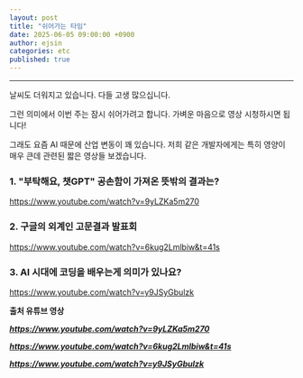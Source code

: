 ```yaml
---
layout: post
title: "쉬어가는 타임"
date: 2025-06-05 09:00:00 +0900
author: ejsin
categories: etc
published: true
---
```

<hr/>

날씨도 더워지고 있습니다. 다들 고생 많으십니다.

그런 의미에서 이번 주는 잠시 쉬어가려고 합니다. 가벼운 마음으로 영상 시청하시면 됩니다!

그래도 요즘 AI 때문에 산업 변동이 꽤 있습니다. 저희 같은 개발자에게는 특히 영양이 매우 큰데 관련된 짧은 영상들 보겠습니다.

### 1. "부탁해요, 챗GPT" 공손함이 가져온 뜻밖의 결과는?
https://www.youtube.com/watch?v=9yLZKa5m270

### 2. 구글의 외계인 고문결과 발표회
https://www.youtube.com/watch?v=6kug2Lmlbiw&t=41s

### 3. AI 시대에 코딩을 배우는게 의미가 있나요?
https://www.youtube.com/watch?v=y9JSyGbulzk

**출처 유튜브 영상**

***https://www.youtube.com/watch?v=9yLZKa5m270***

***https://www.youtube.com/watch?v=6kug2Lmlbiw&t=41s***

***https://www.youtube.com/watch?v=y9JSyGbulzk***

